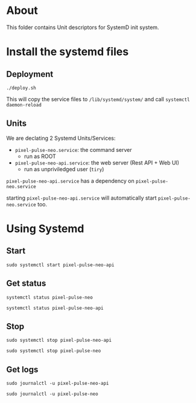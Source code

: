 # About

This folder contains Unit descriptors for SystemD init system.

# Install the systemd files

## Deployment

    ./deploy.sh

This will copy the service files to `/lib/systemd/system/` and call  `systemctl daemon-reload`

## Units

We are declating 2 Systemd Units/Services:

 - `pixel-pulse-neo.service`: the command server
    - run as ROOT
 - `pixel-pulse-neo-api.service`: the web server (Rest API + Web UI)
    - run as unpriviledged user (`tiry`)

`pixel-pulse-neo-api.service` has a dependency on `pixel-pulse-neo.service`

starting `pixel-pulse-neo-api.service` will automatically start `pixel-pulse-neo.service` too.

# Using Systemd

## Start

    sudo systemctl start pixel-pulse-neo-api

## Get status

    systemctl status pixel-pulse-neo

    systemctl status pixel-pulse-neo-api

## Stop

    sudo systemctl stop pixel-pulse-neo-api

    sudo systemctl stop pixel-pulse-neo


## Get logs

    sudo journalctl -u pixel-pulse-neo-api

    sudo journalctl -u pixel-pulse-neo
    
